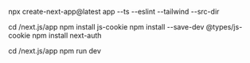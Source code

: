 
npx create-next-app@latest app --ts --eslint --tailwind --src-dir

cd /next.js/app
npm install js-cookie
npm install --save-dev @types/js-cookie
npm install next-auth

cd /next.js/app
npm run dev


